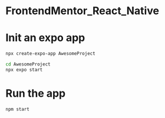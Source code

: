 # FrontendMentor_React_Native

# Init an expo app

```Bash
npx create-expo-app AwesomeProject

cd AwesomeProject
npx expo start
```

# Run the app

```Bash
npm start
```
